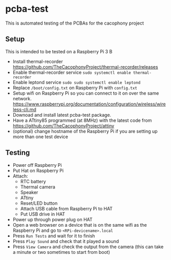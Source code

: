 # pcba-test
This is automated testing of the PCBAs for the cacophony project

## Setup
This is intended to be tested on a Raspberry Pi 3 B
- Install thermal-recorder https://github.com/TheCacophonyProject/thermal-recorder/releases
- Enable thermal-recorder service `sudo systemctl enable thermal-recorder`
- Enable leptond service `sudo sudo systemctl enable leptond`
- Replace `/boot/config.txt` on Raspberry Pi with `config.txt`
- Setup wifi on Raspberry Pi so you can connect to it on over the same network. https://www.raspberrypi.org/documentation/configuration/wireless/wireless-cli.md
- Downoad and install latest pcba-test package.
- Have a ATtiny85 programmed (at 8MHz) with the latest code from https://github.com/TheCacophonyProject/attiny
- (optional) change hostname of the Raspberry Pi if you are setting up more than one test device

## Testing
- Power off Raspberry Pi
- Put Hat on Raspberry Pi
- Attach:
  - RTC battery
  - Thermal camera
  - Speaker
  - ATtiny
  - Reset/LED button
  - Attach USB cable from Raspberry Pi to HAT
  - Put USB drive in HAT
- Power up through power plug on HAT
- Open a web browser on a device that is on the same wifi as the Raspberry Pi and go to `<RPi-devicename>.local`
- Press `Run Tests` and wait for it to finish
- Press `Play Sound` and check that it played a sound
- Press `View Camera` and check the output from the camera (this can take a minute or two sometimes to start from boot)
